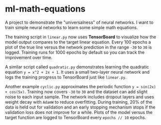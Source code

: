 # ml-math-equations
A project to demonstrate the "universalness" of neural networks. I want to train simple neural networks to learn some simple math equations.

The training script in `linear.py` now uses **TensorBoard** to visualize how the model output compares to the target linear equation. Every 100 epochs a plot of the true line versus the network prediction in the range ``-30`` to ``30`` is logged. Training runs for 1000 epochs by default so you can track the improvement over time.

A similar script called `quadratic.py` demonstrates learning the quadratic equation
``y = x^2 + 2x + 1``. It uses a small two-layer neural network and logs the
training progress to TensorBoard just like `linear.py`.

Another example `cyclic.py` approximates the periodic function
``y = sin(2x) + cos(5x)``.  Training now covers ``-30`` to ``30`` and the
dataset can add slight noise to each input sample. The network includes dropout
layers and uses weight decay with ``AdamW`` to reduce overfitting. During
training, 20% of the data is held out for validation and an early stopping
mechanism stops if the validation loss does not improve for a while. Plots of
the model versus the target function are logged to TensorBoard every
``epochs // 10`` epochs.
